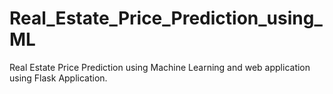 # Real_Estate_Price_Prediction_using_ML
Real Estate Price Prediction using Machine Learning and web application using Flask Application.
